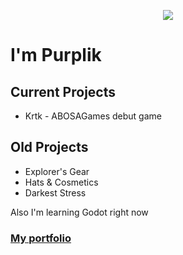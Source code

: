<p align="center">
  <img src="https://user-images.githubusercontent.com/60230933/183299351-2afd3051-3085-4198-be2a-40afe50b83bb.png">
</p>

<h1 style=style="align: center;"> I'm Purplik </h1>

## Current Projects
- Krtk - ABOSAGames debut game

## Old Projects
- Explorer's Gear
- Hats & Cosmetics
- Darkest Stress

Also I'm learning Godot right now

### [My portfolio](https://purplikdev.github.io "Portfolio")
